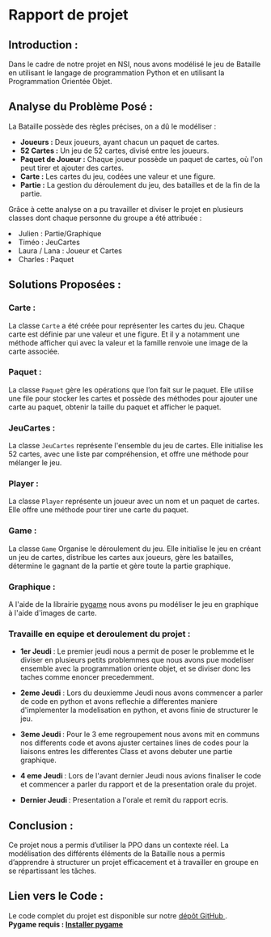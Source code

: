 <h1> Rapport de projet </h1>

<h2> Introduction :</h2>

<p>Dans le cadre de notre projet en NSI, nous avons modélisé le jeu de Bataille en utilisant le langage de programmation Python et en utilisant la Programmation Orientée Objet. </p>

<h2> Analyse du Problème Posé :</h2>

<p> La Bataille possède des règles précises, on a dû le modéliser : </p>

<ul>
  <li><strong>Joueurs :</strong> Deux joueurs, ayant chacun un paquet de cartes.</li>
  <li><strong>52 Cartes :</strong> Un jeu de 52 cartes, divisé entre les joueurs.</li>
  <li><strong>Paquet de Joueur :</strong> Chaque joueur possède un paquet de cartes, où l'on peut tirer et ajouter des cartes.</li>
  <li><strong>Carte :</strong> Les cartes du jeu, codées une valeur et une figure.</li>
  <li><strong>Partie :</strong> La gestion du déroulement du jeu, des batailles et de la fin de la partie.</li>
</ul>

<p>Grâce à cette analyse on a pu travailler et diviser le projet en plusieurs classes dont chaque personne du groupe a été attribuée :</p>

<li> Julien : Partie/Graphique </li>
<li> Timéo : JeuCartes </li>
<li> Laura / Lana : Joueur et Cartes </li>
<li> Charles : Paquet </li>


<h2> Solutions Proposées :</h2>

<h3> Carte :</h3>

<p>La classe <code>Carte</code> a été créée pour représenter les cartes du jeu. Chaque carte est définie par une valeur et une figure. Et il y a notamment une méthode afficher qui avec la valeur et la famille renvoie une image de la carte associée.</p>
<h3> Paquet :</h3>

<p>La classe <code>Paquet</code> gère les opérations que l’on fait sur le paquet. Elle utilise une file pour stocker les cartes et possède des méthodes pour ajouter une carte au paquet, obtenir la taille du paquet et afficher le paquet.</p>

<h3> JeuCartes :</h3>

<p>La classe <code>JeuCartes</code> représente l'ensemble du jeu de cartes. Elle initialise les 52 cartes, avec une liste par compréhension, et offre une méthode pour mélanger le jeu.</p>


<h3> Player :</h3>

<p>La classe <code>Player</code> représente un joueur avec un nom et un paquet de cartes. Elle offre une méthode pour tirer une carte du paquet.</p>


<h3> Game :</h3>

<p>La classe <code>Game</code> Organise le déroulement du jeu. Elle initialise le jeu en créant un jeu de cartes, distribue les cartes aux joueurs, gère les batailles, détermine le gagnant de la partie et gère toute la partie graphique.</p>

<h3> Graphique : </h3>
<p>A l'aide de la librairie <a href=https://www.pygame.org/news>pygame</a> nous avons pu modéliser le jeu en graphique à l'aide d'images de carte. </p>

<h3> Travaille en equipe et deroulement du projet : </h3>
<ul>
  <li> <p><strong>1er Jeudi </strong>: Le premier jeudi nous a permit de poser le problemme et le diviser en plusieurs petits problemmes que nous avons pue modeliser ensemble avec la programmation oriente objet, et se diviser donc les taches comme enoncer precedemment.</p> </li>
  <li> <p> <strong>2eme Jeudi</strong> : Lors du deuxiemme Jeudi nous avons commencer a parler de code en python et avons reflechie a differentes maniere d'implementer la modelisation en python, et avons finie de structurer le jeu.</p></li>
  <li> <p> <strong>3eme Jeudi </strong> : Pour le 3 eme regroupement nous avons mit en communs nos differents code et avons ajuster certaines lines de codes pour la liaisons entres les differentes Class et avons debuter une partie graphique.</p> </li>
  <li> <p> <strong>4 eme Jeudi </strong> : Lors de l'avant dernier Jeudi nous avions finaliser le code et commencer a parler du rapport et de la presentation orale du projet.
  <li> <p> <strong> Dernier Jeudi </strong> : Presentation a l'orale et remit du rapport ecris.
</ul>

<h2> Conclusion :</h2>

<p> Ce projet nous a permis d’utiliser la PPO dans un contexte réel. La modélisation des différents éléments de la Bataille nous a permis d’apprendre à structurer un projet efficacement et à travailler en groupe en se répartissant les tâches. </p>


<h2> Lien vers le Code :</h2>

<p> Le code complet du projet est disponible sur notre <a href=https://github.com/QtlasPy/Jeux-bataille> dépôt GitHub </a>.</br>
<strong> Pygame requis : <a href=https://pypi.org/project/pygame/>Installer pygame </a> </p>
